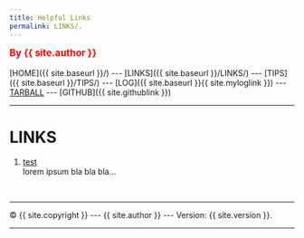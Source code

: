 ```yaml
---
title: Helpful Links
permalink: LINKS/.
---
```

<span style="color:red; font-weight:bold; font-size:larger;">By {{ site.author }}</span>
<br><br>
[HOME]({{ site.baseurl }}/) ---
[LINKS]({{ site.baseurl }}/LINKS/) ---
[TIPS]({{ site.baseurl }}/TIPS/) ---
[LOG]({{ site.baseurl }}{{ site.myloglink }}) ---
[TARBALL](SandBox/mariaadannies.tar.xz) ---
[GITHUB]({{ site.githublink }})
<br>
<hr>

# LINKS

1. [test](https://google.com)<br>
lorem ipsum bla bla bla...


<br>
<hr>
&copy; {{ site.copyright }} --- {{ site.author }} --- Version: {{ site.version }}.
<hr>
<br>
